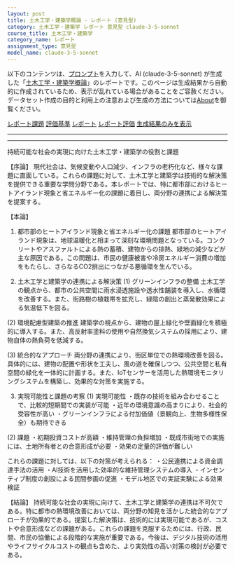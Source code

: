 ```yaml
---
layout: post
title: 土木工学・建築学概論 - レポート (意見型)
category: 土木工学・建築学 レポート 意見型 claude-3-5-sonnet
course_title: 土木工学・建築学
category_name: レポート
assignment_type: 意見型
model_name: claude-3-5-sonnet
---
```


以下のコンテンツは、[プロンプト](https://github.com/takedatoshiyuki/synthetic_assignments/tree/main/generated/土木工学・建築学/claude-3-5-sonnet/prompt_レポート-意見型.md)を入力して、AI (claude-3-5-sonnet) が生成した「[土木工学・建築学概論](/contents/土木工学・建築学/)」のレポートです。このページは生成結果から自動的に作成されているため、表示が乱れている場合があることをご容赦ください。
データセット作成の目的と利用上の注意および生成の方法については[About](/About)を御覧ください。

[レポート課題](../レポート課題-意見型)
[評価基準](../評価基準-意見型)
[レポート](../レポート-意見型)
[レポート評価](../レポート評価-意見型)
[生成結果のみを表示](https://github.com/takedatoshiyuki/synthetic_assignments/tree/main/generated/土木工学・建築学/claude-3-5-sonnet/レポート-意見型.md)
  

***
***
  
持続可能な社会の実現に向けた土木工学・建築学の役割と課題

【序論】
現代社会は、気候変動や人口減少、インフラの老朽化など、様々な課題に直面している。これらの課題に対して、土木工学と建築学は技術的な解決策を提供できる重要な学問分野である。本レポートでは、特に都市部におけるヒートアイランド現象と省エネルギー化の課題に着目し、両分野の連携による解決策を提案する。

【本論】
1. 都市部のヒートアイランド現象と省エネルギー化の課題
都市部のヒートアイランド現象は、地球温暖化と相まって深刻な環境問題となっている。コンクリートやアスファルトによる熱の蓄積、建物からの排熱、緑地の減少などが主な原因である。この問題は、市民の健康被害や冷房エネルギー消費の増加をもたらし、さらなるCO2排出につながる悪循環を生んでいる。

2. 土木工学と建築学の連携による解決策
(1) グリーンインフラの整備
土木工学の観点から、都市の公共空間に雨水浸透施設や透水性舗装を導入し、水循環を改善する。また、街路樹の植栽帯を拡充し、緑陰の創出と蒸発散効果による気温低下を図る。

(2) 環境配慮型建築の推進
建築学の視点から、建物の屋上緑化や壁面緑化を積極的に導入する。また、高反射率塗料の使用や自然換気システムの採用により、建物自体の熱負荷を低減する。

(3) 統合的なアプローチ
両分野の連携により、街区単位での熱環境改善を図る。具体的には、建物の配置や形状を工夫し、風の道を確保しつつ、公共空間と私有空間の緑化を一体的に計画する。また、IoTセンサーを活用した熱環境モニタリングシステムを構築し、効果的な対策を実施する。

3. 実現可能性と課題の考察
(1) 実現可能性
・既存の技術を組み合わせることで、比較的短期間での実装が可能
・近年の環境意識の高まりにより、社会的受容性が高い
・グリーンインフラによる付加価値（景観向上、生物多様性保全）も期待できる

(2) 課題
・初期投資コストが高額
・維持管理の負担増加
・既成市街地での実施には、土地所有者との合意形成が必要
・効果の定量的評価が難しい

これらの課題に対しては、以下の対策が考えられる：
・公民連携による資金調達手法の活用
・AI技術を活用した効率的な維持管理システムの導入
・インセンティブ制度の創設による民間参画の促進
・モデル地区での実証実験による効果検証

【結論】
持続可能な社会の実現に向けて、土木工学と建築学の連携は不可欠である。特に都市の熱環境改善においては、両分野の知見を活かした統合的なアプローチが効果的である。提案した解決策は、技術的には実現可能であるが、コストや合意形成などの課題がある。これらの課題を克服するためには、行政、民間、市民の協働による段階的な実施が重要である。今後は、デジタル技術の活用やライフサイクルコストの観点も含めた、より実効性の高い対策の検討が必要である。
